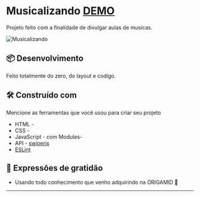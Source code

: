 # Musicalizando  [DEMO](https://rafaelsantos499.github.io/Musicalizando/) 

Projeto feito com a finalidade de divulgar aulas de musicas.

<img src="./Musicalizando.gif" alt="Musicalizando">

## 📦 Desenvolvimento

Feito totalmente do zero,  do layout e codigo.

## 🛠️ Construído com

Mencione as ferramentas que você usou para criar seu projeto

* HTML - 
* CSS - 
* JavaScript - com Modules-
* API - [swiperjs](https://swiperjs.com/swiper-api) 
* [ESLint](https://eslint.org/)

## 🎁 Expressões de gratidão

* Usando todo conhecimento que venho adquirindo na ORIGAMID 📢

---